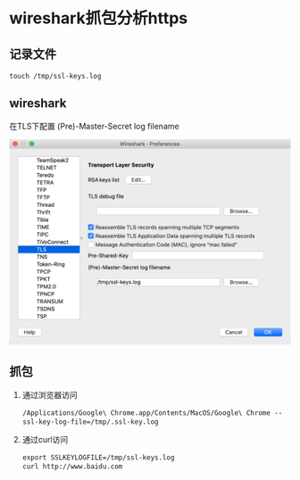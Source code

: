 # wireshark抓包分析https



## 记录文件

```shell
touch /tmp/ssl-keys.log
```



## wireshark

在TLS下配置 (Pre)-Master-Secret log filename

![wireshark-tls](img/wireshark-tls.png)



## 抓包

1. 通过浏览器访问

   ```shell
   /Applications/Google\ Chrome.app/Contents/MacOS/Google\ Chrome --ssl-key-log-file=/tmp/.ssl-key.log
   ```

2. 通过curl访问

   ```shell
   export SSLKEYLOGFILE=/tmp/ssl-keys.log
   curl http://www.baidu.com
   ```